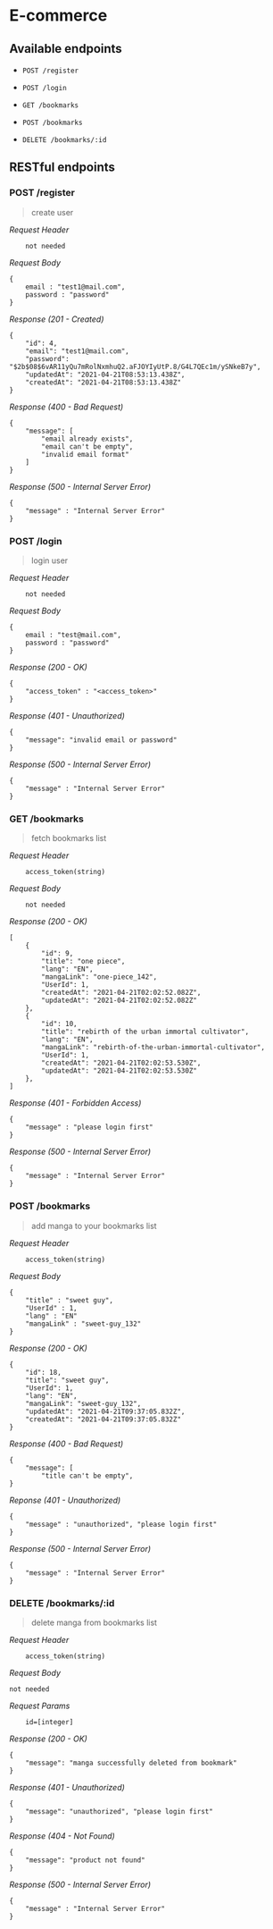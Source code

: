 # E-commerce

## Available endpoints

- `POST /register`
- `POST /login`

- `GET /bookmarks`
- `POST /bookmarks`
- `DELETE /bookmarks/:id`


## RESTful endpoints

### POST /register

> create user

_Request Header_

```
    not needed
```

_Request Body_

```
{
    email : "test1@mail.com",
    password : "password" 
}
```

_Response (201 - Created)_

```
{
    "id": 4,
    "email": "test1@mail.com",
    "password": "$2b$08$6vAR11yQu7mRolNxmhuQ2.aFJOYIyUtP.8/G4L7QEc1m/ySNkeB7y",
    "updatedAt": "2021-04-21T08:53:13.438Z",
    "createdAt": "2021-04-21T08:53:13.438Z"
}
```

_Response (400 - Bad Request)_

```
{
    "message": [
        "email already exists",
        "email can't be empty",
        "invalid email format"
    ]
}
```

_Response (500 - Internal Server Error)_

```
{
    "message" : "Internal Server Error"
}
```

### POST /login

> login user

_Request Header_

```
    not needed
```

_Request Body_

```
{
    email : "test@mail.com",
    password : "password"
}
```

_Response (200 - OK)_

```
{
    "access_token" : "<access_token>"
}
```

_Response (401 - Unauthorized)_

```
{
    "message": "invalid email or password"
}
```

_Response (500 - Internal Server Error)_

```
{
    "message" : "Internal Server Error"
}
```

### GET /bookmarks

> fetch bookmarks list

_Request Header_

```
    access_token(string)
```

_Request Body_

```
    not needed
```

_Response (200 - OK)_

```
[
    {
        "id": 9,
        "title": "one piece",
        "lang": "EN",
        "mangaLink": "one-piece_142",
        "UserId": 1,
        "createdAt": "2021-04-21T02:02:52.082Z",
        "updatedAt": "2021-04-21T02:02:52.082Z"
    },
    {
        "id": 10,
        "title": "rebirth of the urban immortal cultivator",
        "lang": "EN",
        "mangaLink": "rebirth-of-the-urban-immortal-cultivator",
        "UserId": 1,
        "createdAt": "2021-04-21T02:02:53.530Z",
        "updatedAt": "2021-04-21T02:02:53.530Z"
    },
]
```

_Response (401 - Forbidden Access)_

```
{
    "message" : "please login first"
}
```

_Response (500 - Internal Server Error)_

```
{
    "message" : "Internal Server Error"
}
```

### POST /bookmarks

> add manga to your bookmarks list

_Request Header_

```
    access_token(string)
```

_Request Body_

```
{
    "title" : "sweet guy",
    "UserId" : 1,
    "lang" : "EN"
    "mangaLink" : "sweet-guy_132"
}
```

_Response (200 - OK)_

```
{
    "id": 18,
    "title": "sweet guy",
    "UserId": 1,
    "lang": "EN",
    "mangaLink": "sweet-guy_132",
    "updatedAt": "2021-04-21T09:37:05.832Z",
    "createdAt": "2021-04-21T09:37:05.832Z"
}
```

_Response (400 - Bad Request)_

```
{
    "message": [
        "title can't be empty", 
}
```

_Reponse (401 - Unauthorized)_

```
{
    "message" : "unauthorized", "please login first"
}
```

_Response (500 - Internal Server Error)_

```
{
    "message" : "Internal Server Error"
}
```

### DELETE /bookmarks/:id

> delete manga from bookmarks list

_Request Header_

```
    access_token(string)
```

_Request Body_

```
not needed
```

_Request Params_

```
    id=[integer]
```

_Response (200 - OK)_

```
{
    "message": "manga successfully deleted from bookmark"
}
```

_Response (401 - Unauthorized)_

```
{
    "message": "unauthorized", "please login first"
}
```

_Response (404 - Not Found)_

```
{
    "message": "product not found"
}
```

_Response (500 - Internal Server Error)_

```
{
    "message" : "Internal Server Error"
}
```
